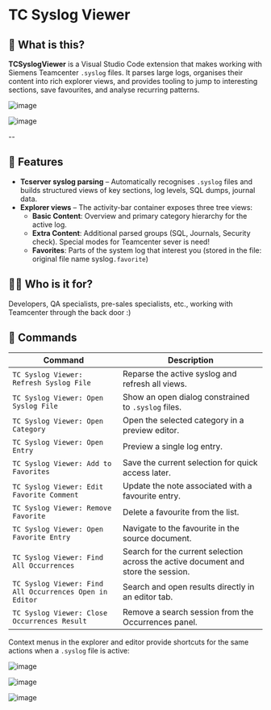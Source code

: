 # TC Syslog Viewer

## 🚀 What is this?

**TCSyslogViewer** is a Visual Studio Code extension that makes working with Siemens Teamcenter `.syslog` files. 
It parses large logs, organises their content into rich explorer views, and provides tooling to jump to interesting sections, save favourites, and analyse recurring patterns.

![image](https://github.com/user-attachments/assets/b4190216-9db9-491d-a989-994f7eb39a0b?raw=true)

![image](https://github.com/user-attachments/assets/6a1f8033-af79-4fc6-afe7-41fd816075c2?raw=true)

--

## 🎯 Features

- **Tcserver syslog parsing** – Automatically recognises `.syslog` files and builds structured views of key sections, log levels, SQL dumps, journal data.
- **Explorer views** – The activity-bar container exposes three tree views:
  - **Basic Content**: Overview and primary category hierarchy for the active log.
  - **Extra Content**: Additional parsed groups (SQL, Journals, Security check). Special modes for Teamcenter sever is need!
  - **Favorites**: Parts of the system log that interest you (stored in the file: original file name syslog`.favorite`)

## 🧑‍💼 Who is it for?

Developers, QA specialists, pre-sales specialists, etc., working with Teamcenter through the back door :)

## 💊 Commands

| Command | Description |
| --- | --- |
| `TC Syslog Viewer: Refresh Syslog File` | Reparse the active syslog and refresh all views. |
| `TC Syslog Viewer: Open Syslog File` | Show an open dialog constrained to `.syslog` files. |
| `TC Syslog Viewer: Open Category` | Open the selected category in a preview editor. |
| `TC Syslog Viewer: Open Entry` | Preview a single log entry. |
| `TC Syslog Viewer: Add to Favorites` | Save the current selection for quick access later. |
| `TC Syslog Viewer: Edit Favorite Comment` | Update the note associated with a favourite entry. |
| `TC Syslog Viewer: Remove Favorite` | Delete a favourite from the list. |
| `TC Syslog Viewer: Open Favorite Entry` | Navigate to the favourite in the source document. |
| `TC Syslog Viewer: Find All Occurrences` | Search for the current selection across the active document and store the session. |
| `TC Syslog Viewer: Find All Occurrences Open in Editor` | Search and open results directly in an editor tab. |
| `TC Syslog Viewer: Close Occurrences Result` | Remove a search session from the Occurrences panel. |

Context menus in the explorer and editor provide shortcuts for the same actions when a `.syslog` file is active:

![image](https://github.com/user-attachments/assets/949bb6c1-5b0d-4b6d-ba1a-f30b27d3ad5b?raw=true)

![image](https://github.com/user-attachments/assets/64bafcab-706f-46d6-a4fd-06b70a100299?raw=true)

![image](https://github.com/user-attachments/assets/b5d1834e-6872-44b7-ba22-b535cd412ea3?raw=true)

